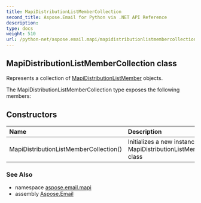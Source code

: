 ```yaml
---
title: MapiDistributionListMemberCollection
second_title: Aspose.Email for Python via .NET API Reference
description: 
type: docs
weight: 510
url: /python-net/aspose.email.mapi/mapidistributionlistmembercollection/
---
```


## MapiDistributionListMemberCollection class

Represents a collection of [MapiDistributionListMember](/email/python-net/aspose.email.mapi/mapidistributionlistmember/) objects.

The MapiDistributionListMemberCollection type exposes the following members:
## Constructors
| Name | Description |
| :- | :- |
|MapiDistributionListMemberCollection()|Initializes a new instance of the MapiDistributionListMemberCollection class|

### See Also

* namespace [aspose.email.mapi](/email/python-net/aspose.email.mapi/)
* assembly [Aspose.Email](/email/python-net/)

